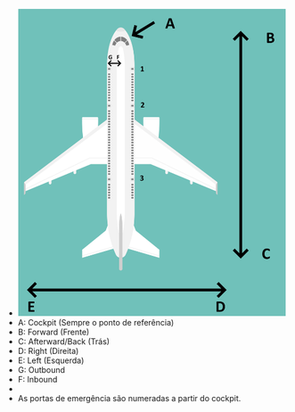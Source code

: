 - ![image.png](../assets/image_1741182837231_0.png)
- A: Cockpit (Sempre o ponto de referência)
- B: Forward (Frente)
- C: Afterward/Back (Trás)
- D: Right (Direita)
- E: Left (Esquerda)
- G: Outbound
- F: Inbound
-
- As portas de emergência são numeradas a partir do cockpit.